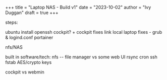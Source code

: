 +++
title = "Laptop NAS - Build v1"
date = "2023-10-02"
author = "Ivy Duggan"
draft = true
+++

steps:

ubuntu install
openssh
cockpit? + cockpit fixes
link local
laptop fixes - grub & logind.conf
portainer

nfs/NAS



built in software/tech:
nfs -- file manager vs some web UI
rsync
cron
ssh
fstab
AES/crypto keys


cockpit vs webmin